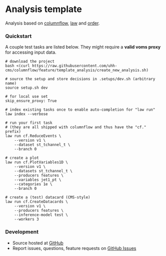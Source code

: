 # Analysis template

Analysis based on [columnflow](https://github.com/uhh-cms/columnflow), [law](https://github.com/riga/law) and [order](https://github.com/riga/order).


### Quickstart

A couple test tasks are listed below.
They might require a **valid voms proxy** for accessing input data.

```shell
# download the project
bash <(curl https://raw.githubusercontent.com/uhh-cms/columnflow/feature/template_analysis/create_new_analysis.sh)

# source the setup and store decisions in .setups/dev.sh (arbitrary name)
source setup.sh dev

# for local use set
skip_ensure_proxy: True

# index existing tasks once to enable auto-completion for "law run"
law index --verbose

# run your first task
# (they are all shipped with columnflow and thus have the "cf." prefix)
law run cf.ReduceEvents \
    --version v1 \
    --dataset st_tchannel_t \
    --branch 0

# create a plot
law run cf.PlotVariables1D \
    --version v1 \
    --datasets st_tchannel_t \
    --producers features \
    --variables jet1_pt \
    --categories 1e \
    --branch 0

# create a (test) datacard (CMS-style)
law run cf.CreateDatacards \
    --version v1 \
    --producers features \
    --inference-model test \
    --workers 3
```


### Development

- Source hosted at [GitHub](https://github.com/uhh-cms/hh2bbww)
- Report issues, questions, feature requests on [GitHub Issues](https://github.com/uhh-cms/hh2bbww/issues)
